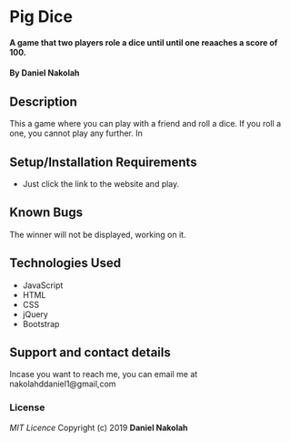 # Pig Dice
#### A game that two players role a dice until until one reaaches a score of 100.
#### By **Daniel Nakolah**
## Description
This a game where you can play with a friend and roll a dice. If you roll a one, you cannot play any further. In 
## Setup/Installation Requirements
* Just click the link to the website and play.
## Known Bugs
The winner will not be displayed, working on it.
## Technologies Used
* JavaScript
* HTML
* CSS
* jQuery
* Bootstrap
## Support and contact details
Incase you want to reach me, you can email me at nakolahddaniel1@gmail,com
### License
*MIT Licence*
Copyright (c) 2019 **Daniel Nakolah**
